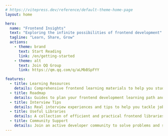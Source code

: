 ```yaml
---
# https://vitepress.dev/reference/default-theme-home-page
layout: home

hero:
  name: "Frontend Insights"
  text: "Exploring the infinite possibilities of frontend development"
  tagline: "Learn, Share, Grow"
  actions:
    - theme: brand
      text: Start Reading
      link: /en/getting-started
    - theme: alt
      text: Join QQ Group
      link: https://qm.qq.com/q/aLMbBSpFYY

features:
  - title: Learning Resources
    details: Comprehensive frontend learning materials to help you study systematically
  - title: Roadmap
    details: Guides to plan your frontend development learning path and clarify growth directions
  - title: Interview Tips
    details: Real interview experiences and tips to help you tackle job challenges with ease
  - title: Useful Libraries
    details: A collection of efficient and practical frontend libraries to boost development productivity
  - title: Community Support
    details: Join an active developer community to solve problems and share experiences together
---
```

